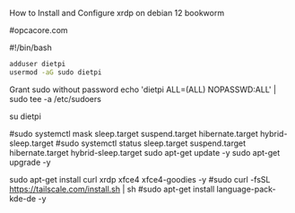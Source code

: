 How to Install and Configure xrdp on debian 12 bookworm

#opcacore.com


#!/bin/bash

``` bash
adduser dietpi
usermod -aG sudo dietpi
```

Grant sudo without password
echo 'dietpi ALL=(ALL) NOPASSWD:ALL' | sudo tee -a /etc/sudoers

su dietpi

#sudo systemctl mask sleep.target suspend.target hibernate.target hybrid-sleep.target
#sudo systemctl status sleep.target suspend.target hibernate.target hybrid-sleep.target
sudo apt-get update -y
sudo apt-get upgrade -y

sudo apt-get install curl xrdp xfce4 xfce4-goodies -y
#sudo curl -fsSL https://tailscale.com/install.sh | sh
#sudo apt-get install language-pack-kde-de -y


